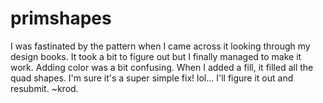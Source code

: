 primshapes
==========
I was fastinated by the pattern when I came across it looking through my design books. It took a bit to figure out but I finally managed to make it work. Adding color was a bit confusing. When I added a fill, it filled all the quad shapes. I'm sure it's a super simple fix! lol... I'll figure it out and resubmit. ~krod.
